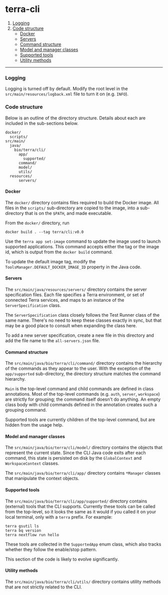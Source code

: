 # terra-cli

1. [Logging](#logging)
2. [Code structure](#code-structure)
    * [Docker](#docker)
    * [Servers](#servers)
    * [Command structure](#command-structure)
    * [Model and manager classes](#model-and-manager-classes)
    * [Supported tools](#supported-tools)
    * [Utility methods](#utility-methods)

-----

### Logging
Logging is turned off by default. Modify the root level in the `src/main/resources/logback.xml` file to turn it on (e.g. `INFO`).

### Code structure
Below is an outline of the directory structure. Details about each are included in the sub-sections below.
```
docker/
  scripts/
src/main/
  java/
    bio/terra/cli/
      app/
        supported/
      command/
      model/
      utils/
  resources/
      servers/
```

#### Docker
The `docker/` directory contains files required to build the Docker image.
All files in the `scripts/` sub-directory are copied to the image, into a sub-directory that is on the `$PATH`, 
and made executable.

From the `docker/` directory, run
```
docker build . --tag terra/cli:v0.0
```
Use the `terra app set-image` command to update the image used to launch supported applications.
This command accepts either the tag or the image id, which is output from the `docker build` command.

To update the default image tag, modify the `ToolsManager.DEFAULT_DOCKER_IMAGE_ID` property in the Java code.

#### Servers
The `src/main/java/resources/servers/` directory contains the server specification files.
Each file specifies a Terra environment, or set of connected Terra services, and maps to an instance of the 
`ServerSpecification` class.

The `ServerSpecification` class closely follows the Test Runner class of the same name.
There's no need to keep these classes exactly in sync, but that may be a good place to consult when expanding the 
class here.

To add a new server specification, create a new file in this directory and add the file name to the `all-servers.json` 
file.

#### Command structure
The `src/main/java/bio/terra/cli/command/` directory contains the hierarchy of the commands as they appear to the user.
With the exception of the `app/supported` sub-directory, the directory structure matches the command hierarchy.

`Main` is the top-level command and child commands are defined in class annotations.
Most of the top-level commands (e.g. `auth`, `server`, `workspace`) are strictly for grouping; the command itself 
doesn't do anything.
An empty class body with child commands defined in the annotation creates such a grouping command.

Supported tools are currently children of the top-level command, but are hidden from the usage help.

#### Model and manager classes
The `src/main/java/bio/terra/cli/model/` directory contains the objects that represent the current state.
Since the CLI Java code exits after each command, this state is persisted on disk by the `GlobalContext` and 
`WorkspaceContext` classes.

The `src/main/java/bio/terra/cli/app/` directory contains `*Manager` classes that manipulate the context objects.

#### Supported tools
The `src/main/java/bio/terra/cli/app/supported/` directory contains (external) tools that the CLI supports.
Currently these tools can be called from the top-level, so it looks the same as it would if you called it on your 
local terminal, only with a `terra` prefix. For example:
```
terra gsutil ls
terra bq version
terra nextflow run hello
```

These tools are collected in the `SupportedApp` enum class, which also tracks whether they follow the enable/stop pattern.

This section of the code is likely to evolve significantly.

#### Utility methods
The `src/main/java/bio/terra/cli/utils/` directory contains utility methods that are not strictly related to the CLI.
